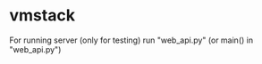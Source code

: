 vmstack
=======
For running server (only for testing) run "web_api.py" (or main() in "web_api.py")

